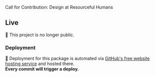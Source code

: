 Call for Contribution: Design at Resourceful Humans

## Live

:no_entry_sign: This project is no longer public.

### Deployment

:rocket: Deployment for this package is automated via [GitHub's free website hosting service](https://pages.github.com/) and hosted there.  
**Every commit will trigger a deploy.**
